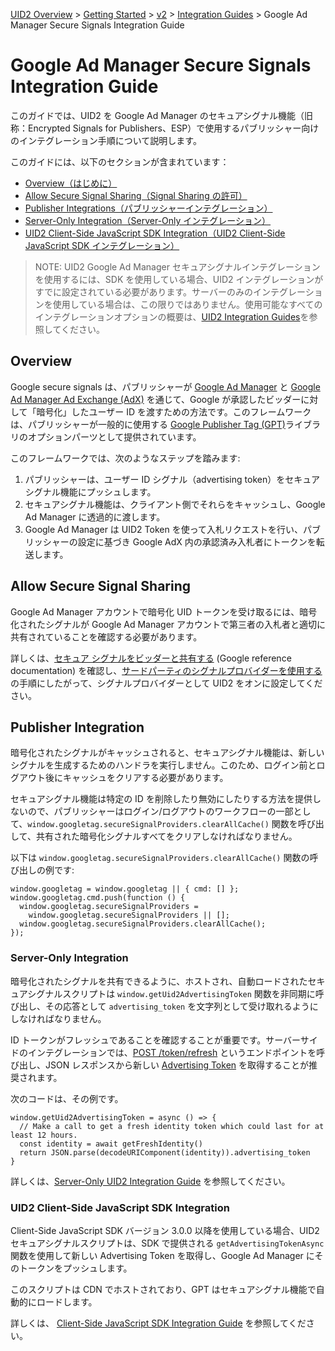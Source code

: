 [UID2 Overview](../../../README-ja.md) > [Getting Started](../../README.md) > [v2](../summary-doc-v2.md) > [Integration Guides](summary-guides.md) > Google Ad Manager Secure Signals Integration Guide

# Google Ad Manager Secure Signals Integration Guide

このガイドでは、UID2 を Google Ad Manager のセキュアシグナル機能（旧称：Encrypted Signals for Publishers、ESP）で使用するパブリッシャー向けのインテグレーション手順について説明します。

このガイドには、以下のセクションが含まれています：

- [Overview（はじめに）](#overview)
- [Allow Secure Signal Sharing（Signal Sharing の許可）](#allow-secure-signal-sharing)
- [Publisher Integrations（パブリッシャーインテグレーション）](#publisher-integration)
- [Server-Only Integration（Server-Only インテグレーション）](#server-only-integration)
- [UID2 Client-Side JavaScript SDK Integration（UID2 Client-Side JavaScript SDK インテグレーション）](#uid2-client-side-javascript-sdk-integration)
<!--* [Sample Applications](#sample-applications)-->

> NOTE: UID2 Google Ad Manager セキュアシグナルインテグレーションを使用するには、SDK を使用している場合、UID2 インテグレーションがすでに設定されている必要があります。サーバーのみのインテグレーションを使用している場合は、この限りではありません。使用可能なすべてのインテグレーションオプションの概要は、[UID2 Integration Guides](summary-guides.md)を参照してください。

## Overview

Google secure signals は、パブリッシャーが [Google Ad Manager](https://admanager.google.com/home/) と [Google Ad Manager Ad Exchange (AdX)](https://support.google.com/admanager/answer/6321605?hl=ja) を通じて、Google が承認したビッダーに対して「暗号化」したユーザー ID を渡すための方法です。このフレームワークは、パブリッシャーが一般的に使用する [Google Publisher Tag (GPT)](https://developers.google.com/publisher-tag/guides/get-started)ライブラリのオプションパーツとして提供されています。

このフレームワークでは、次のようなステップを踏みます:

1. パブリッシャーは、ユーザー ID シグナル（advertising token）をセキュアシグナル機能にプッシュします。
2. セキュアシグナル機能は、クライアント側でそれらをキャッシュし、Google Ad Manager に透過的に渡します。
3. Google Ad Manager は UID2 Token を使って入札リクエストを行い、パブリッシャーの設定に基づき Google AdX 内の承認済み入札者にトークンを転送します。

## Allow Secure Signal Sharing

Google Ad Manager アカウントで暗号化 UID トークンを受け取るには、暗号化されたシグナルが Google Ad Manager アカウントで第三者の入札者と適切に共有されていることを確認する必要があります。

詳しくは、[セキュア シグナルをビッダーと共有する](https://support.google.com/admanager/answer/10488752) (Google reference documentation) を確認し、[サードパーティのシグナルプロバイダーを使用する](https://developers.google.com/interactive-media-ads/docs/sdks/html5/client-side/securesignals) の手順にしたがって、シグナルプロバイダーとして UID2 をオンに設定してください。

## Publisher Integration

暗号化されたシグナルがキャッシュされると、セキュアシグナル機能は、新しいシグナルを生成するためのハンドラを実行しません。このため、ログイン前とログアウト後にキャッシュをクリアする必要があります。

セキュアシグナル機能は特定の ID を削除したり無効にしたりする方法を提供しないので、パブリッシャーはログイン/ログアウトのワークフローの一部として、`window.googletag.secureSignalProviders.clearAllCache()` 関数を呼び出して、共有された暗号化シグナルすべてをクリアしなければなりません。

以下は `window.googletag.secureSignalProviders.clearAllCache()` 関数の呼び出しの例です:

```
window.googletag = window.googletag || { cmd: [] };
window.googletag.cmd.push(function () {
  window.googletag.secureSignalProviders =
    window.googletag.secureSignalProviders || [];
  window.googletag.secureSignalProviders.clearAllCache();
});
```

### Server-Only Integration

暗号化されたシグナルを共有できるように、ホストされ、自動ロードされたセキュアシグナルスクリプトは `window.getUid2AdvertisingToken` 関数を非同期に呼び出し、その応答として `advertising_token` を文字列として受け取れるようにしなければなりません。

ID トークンがフレッシュであることを確認することが重要です。サーバーサイドのインテグレーションでは、[POST /token/refresh](../endpoints/post-token-refresh.md#post-tokenrefresh) というエンドポイントを呼び出し、JSON レスポンスから新しい [Advertising Token](../endpoints/post-token-refresh.md#decrypted-json-response-format) を取得することが推奨されます。

次のコードは、その例です。

```
window.getUid2AdvertisingToken = async () => {
  // Make a call to get a fresh identity token which could last for at least 12 hours.
  const identity = await getFreshIdentity()
  return JSON.parse(decodeURIComponent(identity)).advertising_token
}
```

詳しくは、[Server-Only UID2 Integration Guide](custom-publisher-integration.md) を参照してください。

<!--A sample application is also available for server-only integration. See [Sample Applications](#sample-applications).-->

### UID2 Client-Side JavaScript SDK Integration

Client-Side JavaScript SDK バージョン 3.0.0 以降を使用している場合、UID2 セキュアシグナルスクリプトは、SDK で提供される `getAdvertisingTokenAsync` 関数を使用して新しい Advertising Token を取得し、Google Ad Manager にそのトークンをプッシュします。

このスクリプトは CDN でホストされており、GPT はセキュアシグナル機能で自動的にロードします。

詳しくは、 [Client-Side JavaScript SDK Integration Guide](publisher-client-side.md) を参照してください。

<!--A sample application is also available for client-side integration using the SDK. See [Sample Applications](#sample-applications).-->

<!--## Sample Applications

The following sample applications are available to illustrate how to integrate with the Google Ad Manager secure signals feature:
- Server-only integration: {link to come xxx}
- Client-Side JavaScript SDK integration: {link to come xxx}

Each sample application has its own instructions. -->
